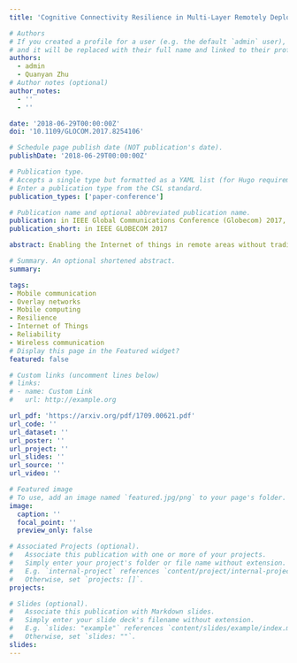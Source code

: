 ```yaml
---
title: 'Cognitive Connectivity Resilience in Multi-Layer Remotely Deployed Mobile Internet of Things'

# Authors
# If you created a profile for a user (e.g. the default `admin` user), write the username (folder name) here
# and it will be replaced with their full name and linked to their profile.
authors:
  - admin
  - Quanyan Zhu
# Author notes (optional)
author_notes:
  - ''
  - ''

date: '2018-06-29T00:00:00Z'
doi: '10.1109/GLOCOM.2017.8254106'

# Schedule page publish date (NOT publication's date).
publishDate: '2018-06-29T00:00:00Z'

# Publication type.
# Accepts a single type but formatted as a YAML list (for Hugo requirements).
# Enter a publication type from the CSL standard.
publication_types: ['paper-conference']

# Publication name and optional abbreviated publication name.
publication: in IEEE Global Communications Conference (Globecom) 2017, Singapore
publication_short: in IEEE GLOBECOM 2017

abstract: Enabling the Internet of things in remote areas without traditional communication infrastructure requires a multi-layer network architecture. The devices in the overlay network are required to provide coverage to the underlay devices as well as to remain connected to other overlay devices. The coordination, planning, and design of such two-layer heterogeneous networks is an important problem to address. Moreover, the mobility of the nodes and their vulnerability to adversaries pose new challenges to the connectivity. For instance, the connectivity of devices can be affected by changes in the network, e.g., the mobility of the underlay devices or the unavailability of overlay devices due to failure or adversarial attacks. To this end, this work proposes a feedback based adaptive, self-configurable, and resilient framework for the overlay network that cognitively adapts to the changes in the network to provide reliable connectivity between spatially dispersed smart devices. Our results show that if sufficient overlay devices are available, the framework leads to a connected configuration that ensures a high coverage of the mobile underlay network. Moreover, the framework can actively reconfigure itself in the event of varying levels of device failure.

# Summary. An optional shortened abstract.
summary:

tags:
- Mobile communication
- Overlay networks
- Mobile computing
- Resilience
- Internet of Things
- Reliability
- Wireless communication
# Display this page in the Featured widget?
featured: false

# Custom links (uncomment lines below)
# links:
# - name: Custom Link
#   url: http://example.org

url_pdf: 'https://arxiv.org/pdf/1709.00621.pdf'
url_code: ''
url_dataset: ''
url_poster: ''
url_project: ''
url_slides: ''
url_source: ''
url_video: ''

# Featured image
# To use, add an image named `featured.jpg/png` to your page's folder.
image:
  caption: ''
  focal_point: ''
  preview_only: false

# Associated Projects (optional).
#   Associate this publication with one or more of your projects.
#   Simply enter your project's folder or file name without extension.
#   E.g. `internal-project` references `content/project/internal-project/index.md`.
#   Otherwise, set `projects: []`.
projects:

# Slides (optional).
#   Associate this publication with Markdown slides.
#   Simply enter your slide deck's filename without extension.
#   E.g. `slides: "example"` references `content/slides/example/index.md`.
#   Otherwise, set `slides: ""`.
slides:
---
```

